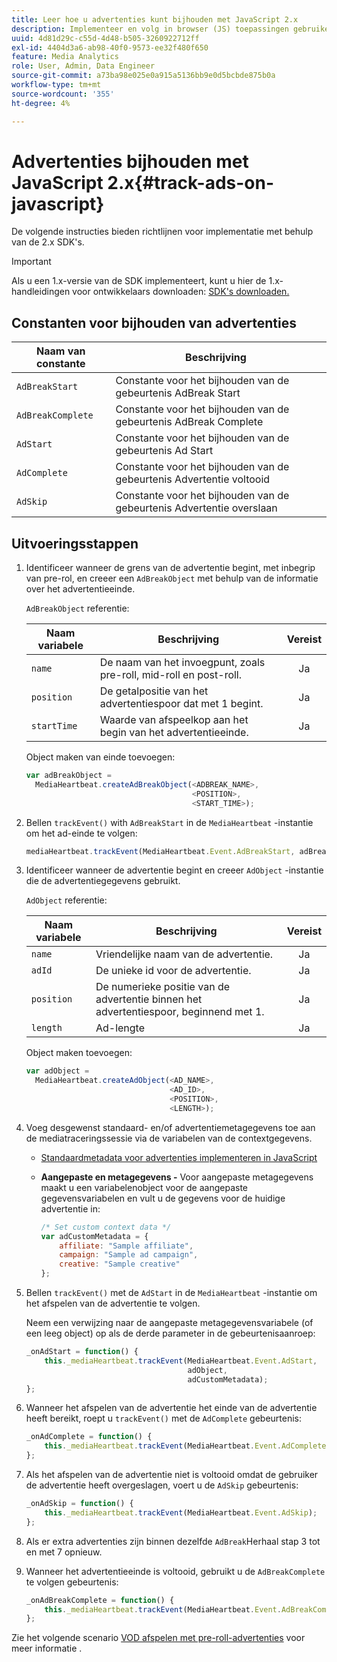 ```yaml
---
title: Leer hoe u advertenties kunt bijhouden met JavaScript 2.x
description: Implementeer en volg in browser (JS) toepassingen gebruikend Media SDK.
uuid: 4d81d29c-c55d-4d48-b505-3260922712ff
exl-id: 4404d3a6-ab98-40f0-9573-ee32f480f650
feature: Media Analytics
role: User, Admin, Data Engineer
source-git-commit: a73ba98e025e0a915a5136bb9e0d5bcbde875b0a
workflow-type: tm+mt
source-wordcount: '355'
ht-degree: 4%

---
```


# Advertenties bijhouden met JavaScript 2.x{#track-ads-on-javascript}

De volgende instructies bieden richtlijnen voor implementatie met behulp van de 2.x SDK&#39;s.

>[!IMPORTANT]
>
>Als u een 1.x-versie van de SDK implementeert, kunt u hier de 1.x-handleidingen voor ontwikkelaars downloaden: [SDK&#39;s downloaden.](/help/getting-started/download-sdks.md)

## Constanten voor bijhouden van advertenties

| Naam van constante | Beschrijving   |
|---|---|
| `AdBreakStart` | Constante voor het bijhouden van de gebeurtenis AdBreak Start |
| `AdBreakComplete` | Constante voor het bijhouden van de gebeurtenis AdBreak Complete |
| `AdStart` | Constante voor het bijhouden van de gebeurtenis Ad Start |
| `AdComplete` | Constante voor het bijhouden van de gebeurtenis Advertentie voltooid |
| `AdSkip` | Constante voor het bijhouden van de gebeurtenis Advertentie overslaan |

## Uitvoeringsstappen

1. Identificeer wanneer de grens van de advertentie begint, met inbegrip van pre-rol, en creeer een `AdBreakObject` met behulp van de informatie over het advertentieeinde.

   `AdBreakObject` referentie:

   | Naam variabele | Beschrijving | Vereist |
   | --- | --- | :---: |
   | `name` | De naam van het invoegpunt, zoals pre-roll, mid-roll en post-roll. | Ja |
   | `position` | De getalpositie van het advertentiespoor dat met 1 begint. | Ja |
   | `startTime` | Waarde van afspeelkop aan het begin van het advertentieeinde. | Ja |

   Object maken van einde toevoegen:

   ```js
   var adBreakObject =  
     MediaHeartbeat.createAdBreakObject(<ADBREAK_NAME>,  
                                        <POSITION>,  
                                        <START_TIME>);
   ```

1. Bellen `trackEvent()` with `AdBreakStart` in de `MediaHeartbeat` -instantie om het ad-einde te volgen:

   ```js
   mediaHeartbeat.trackEvent(MediaHeartbeat.Event.AdBreakStart, adBreakObject);
   ```

1. Identificeer wanneer de advertentie begint en creeer `AdObject` -instantie die de advertentiegegevens gebruikt.

   `AdObject` referentie:

   | Naam variabele | Beschrijving | Vereist |
   | --- | --- | :---: |
   | `name` | Vriendelijke naam van de advertentie. | Ja |
   | `adId` | De unieke id voor de advertentie. | Ja |
   | `position` | De numerieke positie van de advertentie binnen het advertentiespoor, beginnend met 1. | Ja |
   | `length` | Ad-lengte | Ja |

   Object maken toevoegen:

   ```js
   var adObject =  
     MediaHeartbeat.createAdObject(<AD_NAME>,  
                                   <AD_ID>,  
                                   <POSITION>,  
                                   <LENGTH>);
   ```

1. Voeg desgewenst standaard- en/of advertentiemetagegevens toe aan de mediatraceringssessie via de variabelen van de contextgegevens.

   * [Standaardmetadata voor advertenties implementeren in JavaScript](/help/use-cases/track-ads/impl-std-ad-metadata/impl-std-ad-md-js/impl-std-ad-metadata-js.md)
   * **Aangepaste en metagegevens -** Voor aangepaste metagegevens maakt u een variabelenobject voor de aangepaste gegevensvariabelen en vult u de gegevens voor de huidige advertentie in:

      ```js
      /* Set custom context data */
      var adCustomMetadata = {
          affiliate: "Sample affiliate",
          campaign: "Sample ad campaign",
          creative: "Sample creative"
      };
      ```

1. Bellen `trackEvent()` met de `AdStart` in de `MediaHeartbeat` -instantie om het afspelen van de advertentie te volgen.

   Neem een verwijzing naar de aangepaste metagegevensvariabele (of een leeg object) op als de derde parameter in de gebeurtenisaanroep:

   ```js
   _onAdStart = function() {
       this._mediaHeartbeat.trackEvent(MediaHeartbeat.Event.AdStart,  
                                       adObject,  
                                       adCustomMetadata);
   };
   ```

1. Wanneer het afspelen van de advertentie het einde van de advertentie heeft bereikt, roept u `trackEvent()` met de `AdComplete` gebeurtenis:

   ```js
   _onAdComplete = function() {
       this._mediaHeartbeat.trackEvent(MediaHeartbeat.Event.AdComplete);
   };
   ```

1. Als het afspelen van de advertentie niet is voltooid omdat de gebruiker de advertentie heeft overgeslagen, voert u de `AdSkip` gebeurtenis:

   ```js
   _onAdSkip = function() {
       this._mediaHeartbeat.trackEvent(MediaHeartbeat.Event.AdSkip);
   };
   ```

1. Als er extra advertenties zijn binnen dezelfde `AdBreak`Herhaal stap 3 tot en met 7 opnieuw.
1. Wanneer het advertentieeinde is voltooid, gebruikt u de `AdBreakComplete` te volgen gebeurtenis:

   ```js
   _onAdBreakComplete = function() {
       this._mediaHeartbeat.trackEvent(MediaHeartbeat.Event.AdBreakComplete);
   };
   ```

Zie het volgende scenario [VOD afspelen met pre-roll-advertenties](/help/use-cases/tracking-scenarios/vod-preroll-ads.md) voor meer informatie .

